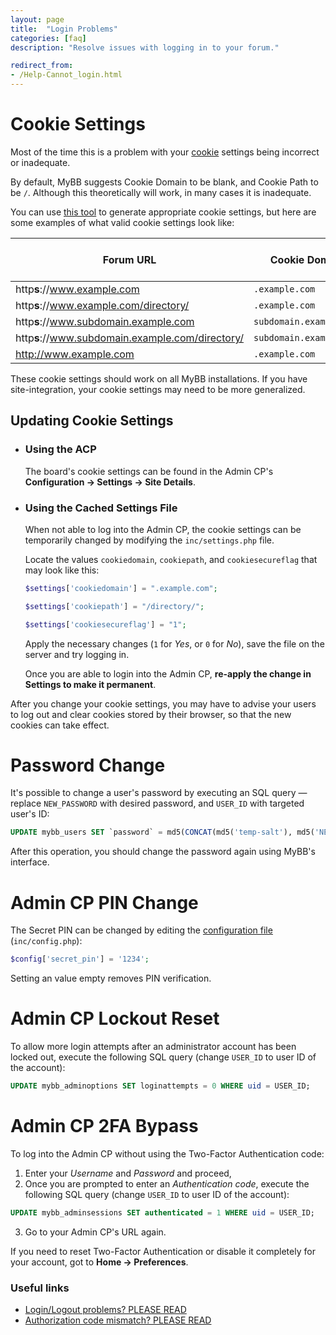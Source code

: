 ```yaml
---
layout: page
title:  "Login Problems"
categories: [faq]
description: "Resolve issues with logging in to your forum."

redirect_from:
- /Help-Cannot_login.html
---
```


# Cookie Settings
Most of the time this is a problem with your [cookie](/1.8/development/cookies/) settings being incorrect or inadequate.

By default, MyBB suggests Cookie Domain to be blank, and Cookie Path to be `/`. Although this theoretically will work, in many cases it is inadequate.

You can use [this tool](/tools/cookie-settings) to generate appropriate cookie settings, but here are some examples of what valid cookie settings look like:

Forum URL | Cookie Domain | Cookie Path | Cookie Secure Flag
-|-|-|:-:
http**s**://www.example.com | `.example.com` | `/` | Yes
http**s**://www.example.com/directory/ | `.example.com` | `/directory/` | Yes
http**s**://www.subdomain.example.com | `subdomain.example.com`| `/` | Yes
http**s**://www.subdomain.example.com/directory/ | `subdomain.example.com`| `/directory/` | Yes
http://www.example.com | `.example.com`| `/`| No

These cookie settings should work on all MyBB installations. If you have site-integration, your cookie settings may need to be more generalized.

## Updating Cookie Settings

- ### Using the ACP  
  The board's cookie settings can be found in the Admin CP's **Configuration → Settings → Site Details**.

- ### Using the Cached Settings File
  When not able to log into the Admin CP, the cookie settings can be temporarily changed by modifying the `inc/settings.php` file.
  
  Locate the values `cookiedomain`, `cookiepath`, and `cookiesecureflag` that may look like this:
  ```php
  $settings['cookiedomain'] = ".example.com";
  ```
  ```php
  $settings['cookiepath'] = "/directory/";
  ```
  ```php
  $settings['cookiesecureflag'] = "1";
  ```

  Apply the necessary changes (`1` for _Yes_, or `0` for _No_), save the file on the server and try logging in.
  
  Once you are able to login into the Admin CP, **re-apply the change in Settings to make it permanent**.


After you change your cookie settings, you may have to advise your users to log out and clear cookies stored by their browser, so that the new cookies can take effect.

# Password Change
It's possible to change a user's password by executing an SQL query &mdash; replace `NEW_PASSWORD` with desired password, and `USER_ID` with targeted user's ID:
```sql
UPDATE mybb_users SET `password` = md5(CONCAT(md5('temp-salt'), md5('NEW_PASSWORD'))), salt = 'temp-salt' WHERE uid = USER_ID;
```
After this operation, you should change the password again using MyBB's interface.

# Admin CP PIN Change
The Secret PIN can be changed by editing the [configuration file](/1.8/administration/configuration-file/) (`inc/config.php`):
```php
$config['secret_pin'] = '1234';
```
Setting an value empty removes PIN verification.

# Admin CP Lockout Reset
To allow more login attempts after an administrator account has been locked out, execute the following SQL query (change `USER_ID` to user ID of the account):
```sql
UPDATE mybb_adminoptions SET loginattempts = 0 WHERE uid = USER_ID;
```

# Admin CP 2FA Bypass
To log into the Admin CP without using the Two-Factor Authentication code:
1. Enter your _Username_ and _Password_ and proceed,
2. Once you are prompted to enter an _Authentication code_, execute the following SQL query (change `USER_ID` to user ID of the account):
```sql
UPDATE mybb_adminsessions SET authenticated = 1 WHERE uid = USER_ID;
```
3. Go to your Admin CP's URL again.

If you need to reset Two-Factor Authentication or disable it completely for your account, got to **Home → Preferences**.

### Useful links
- [Login/Logout problems? PLEASE READ](https://community.mybb.com/thread-42123.html)
- [Authorization code mismatch? PLEASE READ](https://community.mybb.com/thread-218862.html)
